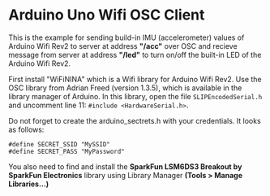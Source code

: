 # Arduino Uno Wifi OSC Client
This is the example for sending build-in IMU (accelerometer) values of Arduino Wifi Rev2 to server at address <b>"/acc"</b> over OSC and recieve message from server at address <b>"/led"</b> to turn on/off the built-in LED of the Arduino Wifi Rev2.


First install "WiFiNINA" which is a Wifi library for Arduino Wifi Rev2. Use the OSC library from Adrian Freed (version 1.3.5), which is available in the library manager of Arduino. 
In this library, open the file `SLIPEncodedSerial.h` and uncomment line 11: `#include <HardwareSerial.h>`.

Do not forget to create the arduino_sectrets.h with your credentials. It looks as follows:

```
#define SECRET_SSID "MySSID"
#define SECRET_PASS "MyPassword"
``` 

You also need to find and install the <b>SparkFun LSM6DS3 Breakout by SparkFun Electronics</b> library using Library Manager <b>(Tools > Manage Libraries…)</b>
